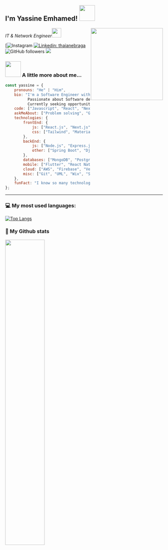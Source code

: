 <h2>I'm Yassine Emhamed! <img src="https://media.giphy.com/media/12oufCB0MyZ1Go/giphy.gif" width="50"></h2>
<img align='right' src="https://media.giphy.com/media/M9gbBd9nbDrOTu1Mqx/giphy.gif" width="230">
<p><em>IT & Network Engineer<img src="https://media.giphy.com/media/WUlplcMpOCEmTGBtBW/giphy.gif" width="30"> 
</em></p>

[![Instagram](https://www.instagram.com/yassine.emmd?igsh=MWpja2tyenRwcXhoNQ%3D%3D&utm_source=qr)
[![Linkedin: thaianebraga](https://img.shields.io/badge/-Connect-blue?style=flat-square&logo=Linkedin&logoColor=white&link=https://www.linkedin.com/in/yassine2emhamed/)](https://www.linkedin.com/in/yassine2emhamed/)
![GitHub followers](https://img.shields.io/github/followers/spojskic?label=Follow&style=social)
![](https://visitor-badge.glitch.me/badge?page_id=yassine2med)

### <img src="https://media.giphy.com/media/VgCDAzcKvsR6OM0uWg/giphy.gif" width="50"> A little more about me...  

```javascript
const yassine = {
    pronouns: "He" | "Him",
    bio: "I'm a Software Engineer with a Master's equivalent degree in IT & Networking Engineering. 
          Passionate about Software development, Front-End and User Interface design, and data analysis. 
          Currently seeking opportunities in tech while gaining experience in customer service.",
    code: ["Javascript", "React", "Next.js", "HTML", "CSS", "Flutter", "Java", "Python", "PHP", "C"],
    askMeAbout: ["Problem solving", "GAMING", "data analysis", "tech", "How to turn caffeine into code!", "Too many technologies to list!"],
    technologies: {
        frontEnd: {
            js: ["React.js", "Next.js", "Vue.js"],
            css: ["Tailwind", "MaterialUI", "Bootstrap", "SCSS", "Chakra UI"]
        },
        backEnd: {
            js: ["Node.js", "Express.js"],
            other: ["Spring Boot", "Django", "Laravel"]
        },
        databases: ["MongoDB", "PostgreSQL", "MySQL", "MSSQL", "Firebase", "SQLite"],
        mobile: ["Flutter", "React Native"],
        cloud: ["AWS", "Firebase", "Vercel", "Netlify"],
        misc: ["Git", "UML", "Wix", "Strapi", "OAuth", "Docker", "CI/CD"]
    },
    funFact: "I know so many technologies that I sometimes forget I know them!"
};

```

---


### 💻 My most used languages:
[![Top Langs](https://github-readme-stats.vercel.app/api/top-langs/?username=yassine2med&layout=compact&text_color=daf7dc&bg_color=151515)](https://github.com/yassine2med/github-readme-stats)
### 📖 My Github stats

<a href="https://www.yassine-emhamed.com/"><img src="https://streak-stats.demolab.com/?user=yassine2med" width="50%"></a>

